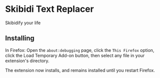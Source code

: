 # Skibidi Text Replacer

Skibidify your life

## Installing

In Firefox: Open the `about:debugging` page, click the `This Firefox` option, click the Load Temporary Add-on button, then select any file in your extension's directory.

The extension now installs, and remains installed until you restart Firefox.
